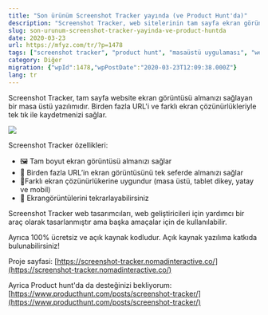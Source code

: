 ```yaml
---
title: "Son ürünüm Screenshot Tracker yayında (ve Product Hunt'da)"
description: "Screenshot Tracker, web sitelerinin tam sayfa ekran görüntülerini farklı çözünürlüklerde almanızı sağlayan ücretsiz ve açık kaynaklı bir masaüstü uygulamasıdır. Product Hunt'ta destekleyin!"
slug: son-urunum-screenshot-tracker-yayinda-ve-product-huntda
date: 2020-03-23
url: https://mfyz.com/tr/?p=1478
tags: ["screenshot tracker", "product hunt", "masaüstü uygulaması", "web geliştirme araçları", "açık kaynak"]
category: Diğer
migration: {"wpId":1478,"wpPostDate":"2020-03-23T12:09:38.000Z"}
lang: tr
---
```


Screenshot Tracker, tam sayfa website ekran görüntüsü almanızı sağlayan bir masa üstü yazılımıdır. Birden fazla URL'i ve farklı ekran çözünürlükleriyle tek tık ile kaydetmenizi sağlar.

![](/images/archive/tr/2020/03/ScreenshotTrackerPromo.gif)

Screenshot Tracker özellikleri:

*   🖼 Tam boyut ekran görüntüsü almanızı sağlar
*   🎳 Birden fazla URL’in ekran görüntüsünü tek seferde almanızı sağlar
*   📱Farklı ekran çözünürlükerine uygundur (masa üstü, tablet dikey, yatay ve mobil)
*   🔁 Ekrangörüntülerini tekrarlayabilirsiniz

Screenshot Tracker web tasarımcıları, web geliştiricileri için yardımcı bir araç olarak tasarlanmıştır ama başka amaçalar için de kullanılabilir.

Ayrıca 100% ücretsiz ve açık kaynak kodludur. Açık kaynak yazılıma katkıda bulunabilirsiniz!

Proje sayfasi: [https://screenshot-tracker.nomadinteractive.co/](https://screenshot-tracker.nomadinteractive.co/)

Ayrica Product hunt'da da desteğinizi bekliyorum: [https://www.producthunt.com/posts/screenshot-tracker/](https://www.producthunt.com/posts/screenshot-tracker/)